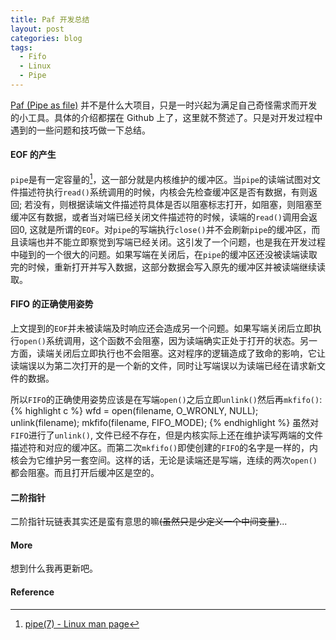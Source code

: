 ```yaml
---
title: Paf 开发总结
layout: post
categories: blog
tags:
  - Fifo
  - Linux
  - Pipe
---
```


[Paf (Pipe as file)](https://github.com/cubarco/paf "Pipe as File Github Homepage") 并不是什么大项目，只是一时兴起为满足自己奇怪需求而开发的小工具。具体的介绍都摆在 Github 上了，这里就不赘述了。只是对开发过程中遇到的一些问题和技巧做一下总结。

#### EOF 的产生
`pipe`是有一定容量的[^1]，这一部分就是内核维护的缓冲区。当`pipe`的读端试图对文件描述符执行`read()`系统调用的时候，内核会先检查缓冲区是否有数据，有则返回; 若没有，则根据读端文件描述符具体是否以阻塞标志打开，如阻塞，则阻塞至缓冲区有数据，或者当对端已经关闭文件描述符的时候，读端的`read()`调用会返回0, 这就是所谓的`EOF`。对`pipe`的写端执行`close()`并不会刷新`pipe`的缓冲区，而且读端也并不能立即察觉到写端已经关闭。这引发了一个问题，也是我在开发过程中碰到的一个很大的问题。如果写端在关闭后，在`pipe`的缓冲区还没被读端读取完的时候，重新打开并写入数据，这部分数据会写入原先的缓冲区并被读端继续读取。

#### FIFO 的正确使用姿势
上文提到的`EOF`并未被读端及时响应还会造成另一个问题。如果写端关闭后立即执行`open()`系统调用，这个函数不会阻塞，因为读端确实正处于打开的状态。另一方面，读端关闭后立即执行也不会阻塞。这对程序的逻辑造成了致命的影响，它让读端误以为第二次打开的是一个新的文件，同时让写端误以为读端已经在请求新文件的数据。

所以`FIFO`的正确使用姿势应该是在写端`open()`之后立即`unlink()`然后再`mkfifo()`:
{% highlight c %}
wfd = open(filename, O_WRONLY, NULL);
unlink(filename);
mkfifo(filename, FIFO_MODE);
{% endhighlight %}
虽然对`FIFO`进行了`unlink()`, 文件已经不存在，但是内核实际上还在维护读写两端的文件描述符和对应的缓冲区。而第二次`mkfifo()`即使创建的`FIFO`的名字是一样的，内核会为它维护另一套空间。这样的话，无论是读端还是写端，连续的两次`open()`都会阻塞。而且打开后缓冲区是空的。

#### 二阶指针
二阶指针玩链表其实还是蛮有意思的嘛<s>(虽然只是少定义一个中间变量)</s>...

#### More
想到什么我再更新吧。

#### Reference
[^1]: [pipe(7) - Linux man page](http://linux.die.net/man/7/pipe)
